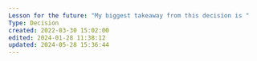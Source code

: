 ```yaml
---
Lesson for the future: "My biggest takeaway from this decision is "
Type: Decision
created: 2022-03-30 15:02:00
edited: 2024-01-28 11:38:12
updated: 2024-05-28 15:36:44
---
```

